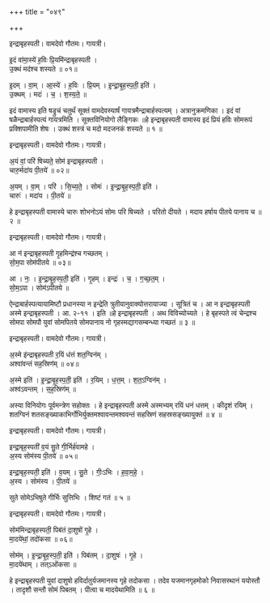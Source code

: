 +++
title = "०४९"

+++


इन्द्राबृहस्पती। वामदेवो गौतमः। गायत्री।

इ॒दं वा॑मा॒स्ये॑ ह॒विः प्रि॒यमि॑न्द्राबृहस्पती ।  
उ॒क्थं मद॑श्च शस्यते ॥ ०१॥

इ॒दम् । वा॒म् । आ॒स्ये॑ । ह॒विः । प्रि॒यम् । इ॒न्द्रा॒बृ॒ह॒स्प॒ती॒ इति॑ ।  
उ॒क्थम् । मदः॑ । च॒ । श॒स्य॒ते॒ ॥

इदं वामास्य इति षड्रुचं चतुर्थं सूक्तं वामदेवस्यार्षं गायत्रमैन्द्राबार्हस्पत्यम् । अत्रानुक्रमणिका । इदं वां षळैन्द्राबार्हस्पत्यं गायत्रमिति । सूक्तविनियोगो लैङ्गिकः ॥हे इन्द्राबृहस्पती वामास्य इदं प्रियं हविः सोमरूपं प्रक्शिपामीति शेषः । उक्थं शस्त्रं च मदो मदजनकं शस्यते ॥ १ ॥

इन्द्राबृहस्पती। वामदेवो गौतमः। गायत्री।

अ॒यं वां॒ परि॑ षिच्यते॒ सोम॑ इन्द्राबृहस्पती ।  
चारु॒र्मदा॑य पी॒तये॑ ॥ ०२॥

अ॒यम् । वा॒म् । परि॑ । सि॒च्य॒ते॒ । सोमः॑ । इ॒न्द्रा॒बृ॒ह॒स्प॒ती॒ इति॑ ।  
चारुः॑ । मदा॑य । पी॒तये॑ ॥

हे इन्द्राबृहस्पती वामास्ये चारुः शोभनोऽयं सोमः परि षिच्यते । परितो दीयते । मदाय हर्षाय पीतये पानाय च ॥ २ ॥

इन्द्राबृहस्पती। वामदेवो गौतमः। गायत्री।

आ न॑ इन्द्राबृहस्पती गृ॒हमिन्द्र॑श्च गच्छतम् ।  
सो॒म॒पा सोम॑पीतये ॥ ०३॥

आ । नः॒ । इ॒न्द्रा॒बृ॒ह॒स्प॒ती॒ इति॑ । गृ॒हम् । इन्द्रः॑ । च॒ । ग॒च्छ॒त॒म् ।  
सो॒म॒ऽपा । सोम॑ऽपीतये ॥

ऐन्द्राबार्हस्पत्यायामिष्टौ प्रधानस्या न इन्द्रेति त्रुतीयानुवाक्योत्तरायाज्या । सूत्रितं च । आ न इन्द्राबृहस्पती अस्मे इन्द्राबृहस्पती । आ. २-११ । इति ॥हे इन्द्राबृहस्पती । अथ विविच्योच्यते । हे बृहस्पते त्वं चेन्द्रश्च सोमपा सोमपौ युवां सोमपितये सोमपानाय नो गृहस्मद्यागसम्बन्ध्या गच्छतं ॥ ३ ॥

इन्द्राबृहस्पती। वामदेवो गौतमः। गायत्री।

अ॒स्मे इ॑न्द्राबृहस्पती र॒यिं ध॑त्तं शत॒ग्विन॑म् ।  
अश्वा॑वन्तं सह॒स्रिण॑म् ॥ ०४॥

अ॒स्मे इति॑ । इ॒न्द्रा॒बृ॒ह॒स्प॒ती॒ इति॑ । र॒यिम् । ध॒त्त॒म् । श॒त॒ऽग्विन॑म् ।  
अश्व॑ऽवन्तम् । स॒ह॒स्रिण॑म् ॥

अस्या विनियोगः पूर्वमन्त्रेण सहोक्तः । हे इन्द्राबृहस्पती अस्मे अस्मभ्यम् रयिं धनं धत्तम् । कीदृशं रयिम् । शतग्विनं शतसङ्ख्याकाभिर्गोभिर्युक्तमश्वावन्तमश्ववन्तं सहस्रिणं सहस्रसङ्ख्यायुक्तं ॥ ४ ॥

इन्द्राबृहस्पती। वामदेवो गौतमः। गायत्री।

इन्द्रा॒बृह॒स्पती॑ व॒यं सु॒ते गी॒र्भिर्ह॑वामहे ।  
अ॒स्य सोम॑स्य पी॒तये॑ ॥ ०५॥

इन्द्रा॒बृह॒स्पती॒ इति॑ । व॒यम् । सु॒ते । गीः॒ऽभिः । ह॒वा॒म॒हे॒ ।  
अ॒स्य । सोम॑स्य । पी॒तये॑ ॥

सुते सोमेऽभिषुते गीर्भिः सुत्तिभिः । शिष्टं गतं ॥ ५ ॥

इन्द्राबृहस्पती। वामदेवो गौतमः। गायत्री।

सोम॑मिन्द्राबृहस्पती॒ पिब॑तं दा॒शुषो॑ गृ॒हे ।  
मा॒दये॑थां॒ तदो॑कसा ॥ ०६॥

सोम॑म् । इ॒न्द्रा॒बृ॒ह॒स्प॒ती॒ इति॑ । पिब॑तम् । दा॒शुषः॑ । गृ॒हे ।  
मा॒दये॑थाम् । तत्ऽओ॑कसा ॥

हे इन्द्राबृहस्पती युवां दाशुषो हविर्दातुर्यजमानस्य गृहे तदोकसा । तदेव यजमानगृहमोको निवासस्थानं ययोस्तौ । तादृशौ सन्तौ सोमं पिबतम् । पीत्वा च मादयेथामिति ॥ ६ ॥